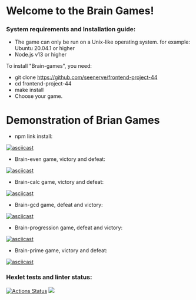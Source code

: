 # Welcome to the Brain Games!

### System requirements and Installation guide:

* The game can only be run on a Unix-like operating system.
for example: Ubuntu 20.04.1 or higher
* Node.js v13 or higher

To install "Brain-games", you need:

* git clone https://github.com/seenerve/frontend-project-44
* cd frontend-project-44
* make install
* Choose your game.

# Demonstration of Brian Games


* npm link install:

[![asciicast](https://asciinema.org/a/hlkda6jNRvsah07Teb15sb3mo.svg)](https://asciinema.org/a/hlkda6jNRvsah07Teb15sb3mo)

* Brain-even game, victory and defeat:

[![asciicast](https://asciinema.org/a/8AYJMtcFxEj9VLEQSgc6cVzqY.svg)](https://asciinema.org/a/8AYJMtcFxEj9VLEQSgc6cVzqY)

* Brain-calc game, victory and defeat:

[![asciicast](https://asciinema.org/a/ndzk3x8NPv2HrJKtydlGsgnVm.svg)](https://asciinema.org/a/ndzk3x8NPv2HrJKtydlGsgnVm)

* Brain-gcd game, defeat and victory:

[![asciicast](https://asciinema.org/a/C3bpOlgZqw9lZc2fTZRWgUJHl.svg)](https://asciinema.org/a/C3bpOlgZqw9lZc2fTZRWgUJHl)

* Brain-progression game, defeat and victory:

[![asciicast](https://asciinema.org/a/gnnzmfr1NBXOq2fnJkT4fV38R.svg)](https://asciinema.org/a/gnnzmfr1NBXOq2fnJkT4fV38R)

* Brain-prime game, victory and defeat:

[![asciicast](https://asciinema.org/a/cSpgJGs9bT1C5qZ6p3MWMhQcw.svg)](https://asciinema.org/a/cSpgJGs9bT1C5qZ6p3MWMhQcw)

### Hexlet tests and linter status:
[![Actions Status](https://github.com/Lokstar-Ugar/frontend-project-44/actions/workflows/hexlet-check.yml/badge.svg)](https://github.com/Lokstar-Ugar/frontend-project-44/actions)
<a href="https://codeclimate.com/github/Lokstar-Ugar/frontend-project-44/maintainability"><img src="https://api.codeclimate.com/v1/badges/e6911bd9091d782e90f6/maintainability" /></a>
